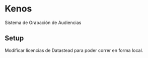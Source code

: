 # Kenos
Sistema de Grabación de Audiencias

## Setup
Modificar licencias de Datastead para poder correr en forma local.